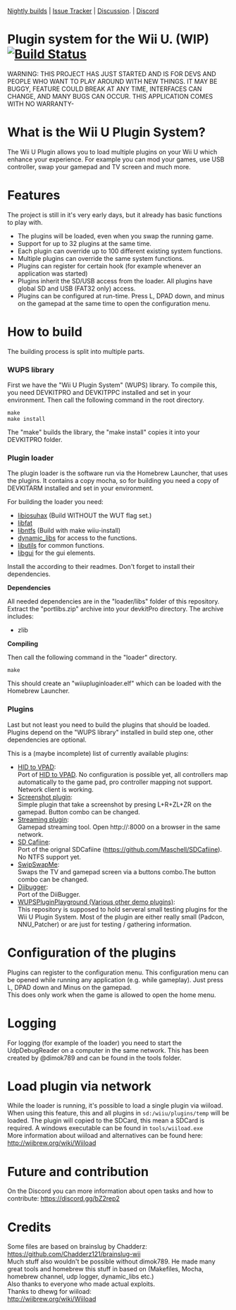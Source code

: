 [Nightly builds](https://github.com/Maschell/WiiUPluginSystem/releases) | [Issue Tracker](https://github.com/Maschell/WiiUPluginSystem/issues) | [Discussion](https://gbatemp.net/threads/wii-u-plugin-system.496659/).  | [Discord](https://discord.gg/bZ2rep2)
# Plugin system for the Wii U. (WIP) [![Build Status](https://api.travis-ci.org/Maschell/WiiUPluginSystem.svg?branch=master)](https://travis-ci.org/Maschell/WiiUPluginSystem)

WARNING: THIS PROJECT HAS JUST STARTED AND IS FOR DEVS AND PEOPLE WHO WANT TO PLAY AROUND WITH NEW THINGS. IT MAY BE BUGGY, FEATURE COULD BREAK AT ANY TIME, INTERFACES CAN CHANGE, AND MANY BUGS CAN OCCUR. THIS APPLICATION COMES WITH NO WARRANTY-

# What is the Wii U Plugin System?

The Wii U Plugin allows you to load multiple plugins on your Wii U which enhance your experience. 
For example you can mod your games, use USB controller, swap your gamepad and TV screen and much more.

# Features

The project is still in it's very early days, but it already has basic functions to play with.

- The plugins will be loaded, even when you swap the running game.
- Support for up to 32 plugins at the same time.
- Each plugin can override up to 100 different existing system functions.
- Multiple plugins can override the same system functions.
- Plugins can register for certain hook (for example whenever an application was started)
- Plugins inherit the SD/USB access from the loader. All plugins have global SD and USB (FAT32 only) access.
- Plugins can be configured at run-time. Press L, DPAD down, and minus on the gamepad at the same time to open the configuration menu.

# How to build

The building process is split into multiple parts. 

### WUPS library
First we have the "Wii U Plugin System" (WUPS) library. 
To compile this, you need DEVKITPRO and DEVKITPPC installed and set in your environment.
Then call the following command in the root directory.

```
make
make install
```
The "make" builds the library, the "make install" copies it into your DEVKITPRO folder.

### Plugin loader
The plugin loader is the software run via the Homebrew Launcher, that uses the plugins.
It contains a copy mocha, so for building you need a copy of DEVKITARM installed and set in your environment.

For building the loader you need:  
- [libiosuhax](https://github.com/dimok789/libiosuhax) (Build WITHOUT the WUT flag set.)
- [libfat](https://github.com/aliaspider/libfat/)
- [libntfs](https://github.com/Maschell/libntfs-wiiu) (Build with make wiiu-install)
- [dynamic_libs](https://github.com/Maschell/dynamic_libs/tree/lib) for access to the functions.
- [libutils](https://github.com/Maschell/libutils) for common functions.  
- [libgui](https://github.com/Maschell/libgui) for the gui elements.

Install the according to their readmes. Don't forget to install their dependencies.

**Dependencies**

All needed dependencies are in the "loader/libs" folder of this repository. Extract the "portlibs.zip" archive into your devkitPro directory.
The archive includes:

- zlib

**Compiling**

Then call the following command in the "loader" directory.

```
make
```

This should create an "wiiupluginloader.elf" which can be loaded with the Homebrew Launcher.

### Plugins

Last but not least you need to build the plugins that should be loaded.
Plugins depend on the "WUPS library" installed in build step one, other dependencies are optional.

This is a (maybe incomplete) list of currently available plugins:

- [HID to VPAD](https://github.com/Maschell/hid_to_vpad/tree/wups):  
Port of [HID to VPAD](https://github.com/Maschell/hid_to_vpad).
No configuration is possible yet, all controllers map automatically to the game pad, pro controller mapping not support. Network client is working.
- [Screenshot plugin](https://github.com/Maschell/ScreenshotWUPS):  
Simple plugin that take a screenshot by presing L+R+ZL+ZR on the gamepad. Button combo can be changed.
- [Streaming plugin](https://github.com/Maschell/StreamingPluginWiiU):  
Gamepad streaming tool. Open http://<ip of your wii u>:8000 on a browser in the same network.
- [SD Cafiine](https://github.com/Maschell/SDCafiine/tree/wups):  
Port of the orignal SDCafiine (https://github.com/Maschell/SDCafiine). No NTFS support yet.
- [SwipSwapMe](https://github.com/Maschell/SwipSwapMe):  
Swaps the TV and gamepad screen via a buttons combo.The button combo can be changed.
- [Diibugger](https://github.com/Maschell/DiiBuggerWUPS):  
Port of the DiiBugger.
- [WUPSPluginPlayground (Various other demo plugins)](https://github.com/Maschell/WUPSPluginPlayground):  
This repository is supposed to hold serveral small testing plugins for the Wii U Plugin System.
Most of the plugin are either really small (Padcon, NNU_Patcher) or are just for testing / gathering information.

# Configuration of the plugins
Plugins can register to the configuration menu.
This configuration menu can be opened while running any application (e.g. while gameplay).
Just press L, DPAD down and Minus on the gamepad.  
This does only work when the game is allowed to open the home menu.

# Logging
For logging (for example of the loader) you need to start the UdpDebugReader on a computer in the same network. 
This has been created by @dimok789 and can be found in the tools folder.

# Load plugin via network
While the loader is running, it's possible to load a single plugin via wiiload.  
When using this feature, this and all plugins in `sd:/wiiu/plugins/temp` will be loaded. The plugin will copied to the SDCard, this mean a SDCard is required.
A windows executable can be found in `tools/wiiload.exe`  
More information about wiiload and alternatives can be found here: http://wiibrew.org/wiki/Wiiload

# Future and contribution
On the Discord you can more information about open tasks and how to contribute: https://discord.gg/bZ2rep2

# Credits
Some files are based on brainslug by Chadderz:  
https://github.com/Chadderz121/brainslug-wii  
Much stuff also wouldn't be possible without dimok789. He made many great tools and homebrew this stuff in based on (Makefiles, Mocha, homebrew channel, udp logger, dynamic_libs etc.)  
Also thanks to everyone who made actual exploits.  
Thanks to dhewg for wiiload:  
http://wiibrew.org/wiki/Wiiload